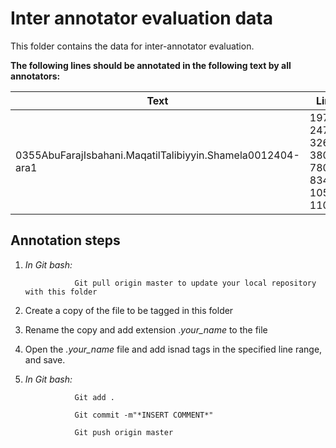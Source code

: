 # **Inter annotator evaluation data**

This folder contains the data for inter-annotator evaluation.

**The following lines should be annotated in the following text by all annotators:**

| Text | Lines |
| --- | --- |
| 0355AbuFarajIsbahani.MaqatilTalibiyyin.Shamela0012404-ara1 | 1977-2473; 3269-3800; 7807-8340; 10538-11081 |

## **Annotation steps**

  1. *In Git bash:* 

                    Git pull origin master to update your local repository with this folder

  1. Create a copy of the file to be tagged in this folder

  1. Rename the copy and add extension .*your_name* to the file

  1. Open the *.your_name* file and add isnad tags in the specified line range, and save.

  1. *In Git bash:* 

                    Git add .

                    Git commit -m"*INSERT COMMENT*"

                    Git push origin master

